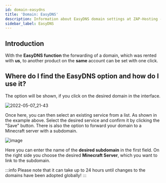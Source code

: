 ```yaml
---
id: domain-easydns
title: 'Domain: EasyDNS'
description: Information about EasyDNS domain settings at ZAP-Hosting - ZAP-Hosting.com documentation
sidebar_label: EasyDNS
---
```


## Introduction

With the **EasyDNS function** the forwarding of a domain, which was rented with **us**, to another product on the **same** account can be set with one click.

## Where do I find the EasyDNS option and how do I use it?

The option will be shown, if you click on the desired domain in the interface.

![2022-05-07_21-43](https://user-images.githubusercontent.com/61953937/167269530-b14ac281-4ced-41df-beba-06d4aec70574.png)

Once here, you can then select an existing service from a list.
As shown in the example above.
Select the desired service and confirm it by clicking the "Save" button.
There is also the option to forward your domain to a Minecraft server with a subdomain.

![image](https://user-images.githubusercontent.com/13604413/159176049-875a72ff-c18e-4253-89cd-af5960c656f5.png)

Here you can enter the name of the **desired subdomain** in the first field.
On the right side you choose the desired **Minecraft Server**, which you want to link to the subdomain.

:::info
Please note that it can take up to 24 hours until changes to the domains have been adopted globally!
:::


